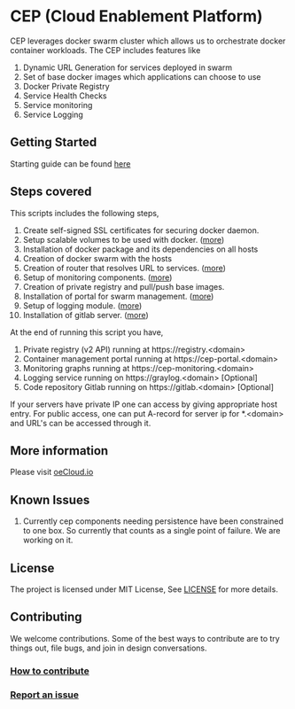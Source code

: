 # CEP (Cloud Enablement Platform)
CEP leverages docker swarm cluster which allows us to orchestrate docker container workloads. The CEP includes features like

1. Dynamic URL Generation for services deployed in swarm 
2. Set of base docker images which applications can choose to use 
3. Docker Private Registry 
4. Service Health Checks 
5. Service monitoring
6. Service Logging

## Getting Started 
Starting guide can be found [here](./docs/GettingStarted.md)

## Steps covered
This scripts includes the following steps,

1.  Create self-signed SSL certificates for securing docker daemon. 
2.  Setup scalable volumes to be used with docker. ([more](./docs/docker_storage.md))
3.  Installation of docker package and its dependencies on all hosts
4.  Creation of docker swarm with the hosts 
5.  Creation of router that resolves URL to services. ([more](https://github.com/docker/dockercloud-haproxy))
6.  Setup of monitoring components. ([more](./docs/monitoring.md))
7.  Creation of private registry and pull/push base images.
8.  Installation of portal for swarm management. ([more](https://github.com/portainer/portainer))
9.  Setup of logging module. ([more](https://github.com/Graylog2/graylog2-server))
10. Installation of gitlab server. ([more](https://about.gitlab.com/features/))

At the end of running this script you have,
1. Private registry (v2 API) running at https://registry.<domain\>
2. Container management portal running at https://cep-portal.<domain\>
3. Monitoring graphs running at https://cep-monitoring.<domain\>
4. Logging service running on https://graylog.<domain\> [Optional]
5. Code repository Gitlab running on https://gitlab.<domain\> [Optional]

If your servers have private IP one can access by giving appropriate host entry. For public access, one can
put A-record for server ip for *.<domain\> and URL's can be accessed through it. 

## More information
Please visit [oeCloud.io](https://www.oecloud.io)

## Known Issues

1. Currently cep components needing persistence have been constrained to one box. So currently that counts as a 
   single point of failure. We are working on it.

## License
The project is licensed under MIT License, See [LICENSE](./LICENSE) for more details.

## Contributing
We welcome contributions. Some of the best ways to contribute are to try things out, file bugs, and join in design conversations. 

### [How to contribute](./CONTRIBUTION.md)

### [Report an issue](https://github.com/EdgeVerve/cep-provision/issues)